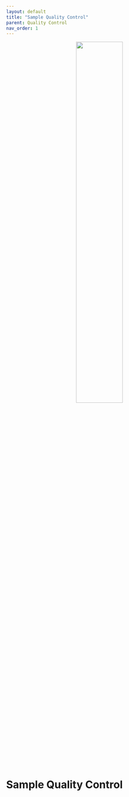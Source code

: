 ```yaml
---
layout: default
title: "Sample Quality Control"
parent: Quality Control
nav_order: 1
---
```


<p align="center"><img src="../../assets/img/genemap-gwas-2.svg" height="50%" width="50%"></p>


# Sample Quality Control